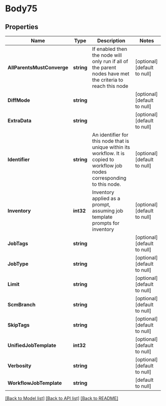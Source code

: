 # Body75

## Properties
Name | Type | Description | Notes
------------ | ------------- | ------------- | -------------
**AllParentsMustConverge** | **string** | If enabled then the node will only run if all of the parent nodes have met the criteria to reach this node | [optional] [default to null]
**DiffMode** | **string** |  | [optional] [default to null]
**ExtraData** | **string** |  | [optional] [default to null]
**Identifier** | **string** | An identifier for this node that is unique within its workflow. It is copied to workflow job nodes corresponding to this node. | [optional] [default to null]
**Inventory** | **int32** | Inventory applied as a prompt, assuming job template prompts for inventory | [optional] [default to null]
**JobTags** | **string** |  | [optional] [default to null]
**JobType** | **string** |  | [optional] [default to null]
**Limit** | **string** |  | [optional] [default to null]
**ScmBranch** | **string** |  | [optional] [default to null]
**SkipTags** | **string** |  | [optional] [default to null]
**UnifiedJobTemplate** | **int32** |  | [optional] [default to null]
**Verbosity** | **string** |  | [optional] [default to null]
**WorkflowJobTemplate** | **string** |  | [default to null]

[[Back to Model list]](../README.md#documentation-for-models) [[Back to API list]](../README.md#documentation-for-api-endpoints) [[Back to README]](../README.md)

